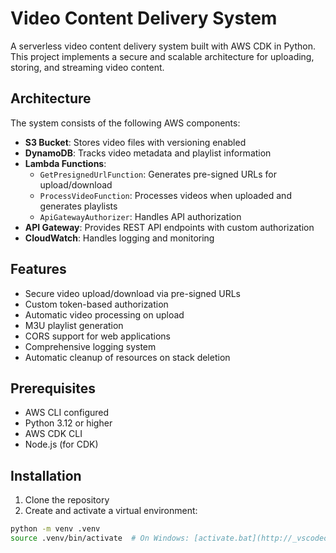 # Video Content Delivery System

A serverless video content delivery system built with AWS CDK in Python. This project implements a secure and scalable architecture for uploading, storing, and streaming video content.

## Architecture

The system consists of the following AWS components:

- **S3 Bucket**: Stores video files with versioning enabled
- **DynamoDB**: Tracks video metadata and playlist information
- **Lambda Functions**:
  - `GetPresignedUrlFunction`: Generates pre-signed URLs for upload/download
  - `ProcessVideoFunction`: Processes videos when uploaded and generates playlists
  - `ApiGatewayAuthorizer`: Handles API authorization
- **API Gateway**: Provides REST API endpoints with custom authorization
- **CloudWatch**: Handles logging and monitoring

## Features

- Secure video upload/download via pre-signed URLs
- Custom token-based authorization
- Automatic video processing on upload
- M3U playlist generation
- CORS support for web applications
- Comprehensive logging system
- Automatic cleanup of resources on stack deletion

## Prerequisites

- AWS CLI configured
- Python 3.12 or higher
- AWS CDK CLI
- Node.js (for CDK)

## Installation

1. Clone the repository
2. Create and activate a virtual environment:
```bash
python -m venv .venv
source .venv/bin/activate  # On Windows: [activate.bat](http://_vscodecontentref_/1)